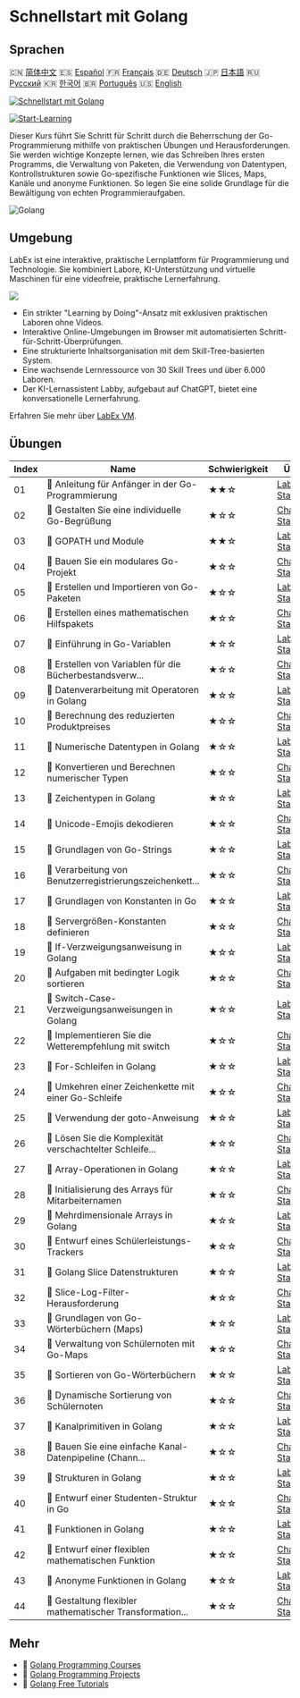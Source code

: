 # Schnellstart mit Golang

## Sprachen

🇨🇳 [简体中文](README_zh.md) 🇪🇸 [Español](README_es.md) 🇫🇷 [Français](README_fr.md) 🇩🇪 [Deutsch](README_de.md) 🇯🇵 [日本語](README_ja.md) 🇷🇺 [Русский](README_ru.md) 🇰🇷 [한국어](README_ko.md) 🇧🇷 [Português](README_pt.md) 🇺🇸 [English](README.md) 

[![Schnellstart mit Golang](https://cover-creator.labex.io/quick-start-with-go.png?lang=de)](https://labex.io/de/courses/quick-start-with-go)

[![Start-Learning](https://img.shields.io/badge/Start-Learning-whitesmoke?style=for-the-badge)](https://labex.io/de/courses/quick-start-with-go)

Dieser Kurs führt Sie Schritt für Schritt durch die Beherrschung der Go-Programmierung mithilfe von praktischen Übungen und Herausforderungen. Sie werden wichtige Konzepte lernen, wie das Schreiben Ihres ersten Programms, die Verwaltung von Paketen, die Verwendung von Datentypen, Kontrollstrukturen sowie Go-spezifische Funktionen wie Slices, Maps, Kanäle und anonyme Funktionen. So legen Sie eine solide Grundlage für die Bewältigung von echten Programmieraufgaben.

![Golang](https://img.shields.io/badge/Golang-whitesmoke?style=for-the-badge&logo=golang)


## Umgebung

LabEx ist eine interaktive, praktische Lernplattform für Programmierung und Technologie. Sie kombiniert Labore, KI-Unterstützung und virtuelle Maschinen für eine videofreie, praktische Lernerfahrung.

![](https://tutorial-screenshot.getvm.io/images/vm-1725247253.png)

- Ein strikter "Learning by Doing"-Ansatz mit exklusiven praktischen Laboren ohne Videos.
- Interaktive Online-Umgebungen im Browser mit automatisierten Schritt-für-Schritt-Überprüfungen.
- Eine strukturierte Inhaltsorganisation mit dem Skill-Tree-basierten System.
- Eine wachsende Lernressource von 30 Skill Trees und über 6.000 Laboren.
- Der KI-Lernassistent Labby, aufgebaut auf ChatGPT, bietet eine konversationelle Lernerfahrung.

Erfahren Sie mehr über [LabEx VM](https://support.labex.io/using-labex/virtual-machine).

## Übungen

|   Index | Name                                                     | Schwierigkeit   | Übung                                                                                                                          |
|---------|----------------------------------------------------------|-----------------|--------------------------------------------------------------------------------------------------------------------------------|
|      01 | 📖 Anleitung für Anfänger in der Go-Programmierung       | ★★☆             | <a target='_blank' href='https://labex.io/de/tutorials/go-beginner-s-guide-to-go-programming-149062'>Labor Starten</a>         |
|      02 | 🎯 Gestalten Sie eine individuelle Go-Begrüßung          | ★☆☆             | <a target='_blank' href='https://labex.io/de/tutorials/go-craft-a-personalized-go-greeting-435633'>Challenge Starten</a>       |
|      03 | 📖 GOPATH und Module                                     | ★★☆             | <a target='_blank' href='https://labex.io/de/tutorials/go-gopath-and-module-149063'>Labor Starten</a>                          |
|      04 | 🎯 Bauen Sie ein modulares Go-Projekt                    | ★☆☆             | <a target='_blank' href='https://labex.io/de/tutorials/go-build-a-modular-go-project-435640'>Challenge Starten</a>             |
|      05 | 📖 Erstellen und Importieren von Go-Paketen              | ★☆☆             | <a target='_blank' href='https://labex.io/de/tutorials/go-creating-and-importing-go-packages-149064'>Labor Starten</a>         |
|      06 | 🎯 Erstellen eines mathematischen Hilfspakets            | ★☆☆             | <a target='_blank' href='https://labex.io/de/tutorials/go-build-a-math-utility-package-435676'>Challenge Starten</a>           |
|      07 | 📖 Einführung in Go-Variablen                            | ★☆☆             | <a target='_blank' href='https://labex.io/de/tutorials/go-introduction-to-go-variables-149065'>Labor Starten</a>               |
|      08 | 🎯 Erstellen von Variablen für die Bücherbestandsverw... | ★☆☆             | <a target='_blank' href='https://labex.io/de/tutorials/go-craft-book-inventory-variables-435684'>Challenge Starten</a>         |
|      09 | 📖 Datenverarbeitung mit Operatoren in Golang            | ★☆☆             | <a target='_blank' href='https://labex.io/de/tutorials/go-data-processing-with-operators-in-golang-149066'>Labor Starten</a>   |
|      10 | 🎯 Berechnung des reduzierten Produktpreises             | ★☆☆             | <a target='_blank' href='https://labex.io/de/tutorials/calculate-product-discount-price-435694'>Challenge Starten</a>          |
|      11 | 📖 Numerische Datentypen in Golang                       | ★☆☆             | <a target='_blank' href='https://labex.io/de/tutorials/go-numerical-types-in-golang-149067'>Labor Starten</a>                  |
|      12 | 🎯 Konvertieren und Berechnen numerischer Typen          | ★☆☆             | <a target='_blank' href='https://labex.io/de/tutorials/convert-and-calculate-numeric-types-435824'>Challenge Starten</a>       |
|      13 | 📖 Zeichentypen in Golang                                | ★☆☆             | <a target='_blank' href='https://labex.io/de/tutorials/go-character-types-in-golang-149068'>Labor Starten</a>                  |
|      14 | 🎯 Unicode-Emojis dekodieren                             | ★☆☆             | <a target='_blank' href='https://labex.io/de/tutorials/go-decode-unicode-emojis-435852'>Challenge Starten</a>                  |
|      15 | 📖 Grundlagen von Go-Strings                             | ★☆☆             | <a target='_blank' href='https://labex.io/de/tutorials/go-go-string-fundamentals-149069'>Labor Starten</a>                     |
|      16 | 🎯 Verarbeitung von Benutzerregistrierungszeichenkett... | ★☆☆             | <a target='_blank' href='https://labex.io/de/tutorials/go-process-user-registration-strings-436083'>Challenge Starten</a>      |
|      17 | 📖 Grundlagen von Konstanten in Go                       | ★☆☆             | <a target='_blank' href='https://labex.io/de/tutorials/go-go-constants-fundamentals-149070'>Labor Starten</a>                  |
|      18 | 🎯 Servergrößen-Konstanten definieren                    | ★☆☆             | <a target='_blank' href='https://labex.io/de/tutorials/go-define-server-size-constants-436400'>Challenge Starten</a>           |
|      19 | 📖 If-Verzweigungsanweisung in Golang                    | ★☆☆             | <a target='_blank' href='https://labex.io/de/tutorials/go-if-branch-statement-in-golang-149071'>Labor Starten</a>              |
|      20 | 🎯 Aufgaben mit bedingter Logik sortieren                | ★☆☆             | <a target='_blank' href='https://labex.io/de/tutorials/go-sort-tasks-with-conditional-logic-436418'>Challenge Starten</a>      |
|      21 | 📖 Switch-Case-Verzweigungsanweisungen in Golang         | ★☆☆             | <a target='_blank' href='https://labex.io/de/tutorials/go-switch-case-branch-statements-in-golang-149072'>Labor Starten</a>    |
|      22 | 🎯 Implementieren Sie die Wetterempfehlung mit switch    | ★☆☆             | <a target='_blank' href='https://labex.io/de/tutorials/go-implement-weather-advice-switch-436449'>Challenge Starten</a>        |
|      23 | 📖 For-Schleifen in Golang                               | ★☆☆             | <a target='_blank' href='https://labex.io/de/tutorials/go-for-loops-in-golang-149073'>Labor Starten</a>                        |
|      24 | 🎯 Umkehren einer Zeichenkette mit einer Go-Schleife     | ★☆☆             | <a target='_blank' href='https://labex.io/de/tutorials/go-reverse-string-with-go-loop-436520'>Challenge Starten</a>            |
|      25 | 📖 Verwendung der goto-Anweisung                         | ★☆☆             | <a target='_blank' href='https://labex.io/de/tutorials/go-goto-statement-usage-149074'>Labor Starten</a>                       |
|      26 | 🎯 Lösen Sie die Komplexität verschachtelter Schleife... | ★☆☆             | <a target='_blank' href='https://labex.io/de/tutorials/go-solve-nested-loop-complexity-with-goto-436529'>Challenge Starten</a> |
|      27 | 📖 Array-Operationen in Golang                           | ★☆☆             | <a target='_blank' href='https://labex.io/de/tutorials/go-array-operations-in-golang-149075'>Labor Starten</a>                 |
|      28 | 🎯 Initialisierung des Arrays für Mitarbeiternamen       | ★☆☆             | <a target='_blank' href='https://labex.io/de/tutorials/go-initialize-employee-names-array-436643'>Challenge Starten</a>        |
|      29 | 📖 Mehrdimensionale Arrays in Golang                     | ★☆☆             | <a target='_blank' href='https://labex.io/de/tutorials/go-multidimensional-arrays-in-golang-149076'>Labor Starten</a>          |
|      30 | 🎯 Entwurf eines Schülerleistungs-Trackers               | ★☆☆             | <a target='_blank' href='https://labex.io/de/tutorials/go-design-a-student-grade-tracker-436649'>Challenge Starten</a>         |
|      31 | 📖 Golang Slice Datenstrukturen                          | ★☆☆             | <a target='_blank' href='https://labex.io/de/tutorials/go-golang-slice-data-structures-149077'>Labor Starten</a>               |
|      32 | 🎯 Slice-Log-Filter-Herausforderung                      | ★☆☆             | <a target='_blank' href='https://labex.io/de/tutorials/go-slice-log-filter-challenge-436686'>Challenge Starten</a>             |
|      33 | 📖 Grundlagen von Go-Wörterbüchern (Maps)                | ★☆☆             | <a target='_blank' href='https://labex.io/de/tutorials/go-go-dictionary-fundamentals-149080'>Labor Starten</a>                 |
|      34 | 🎯 Verwaltung von Schülernoten mit Go-Maps               | ★☆☆             | <a target='_blank' href='https://labex.io/de/tutorials/go-manage-student-grades-with-go-maps-436735'>Challenge Starten</a>     |
|      35 | 📖 Sortieren von Go-Wörterbüchern                        | ★☆☆             | <a target='_blank' href='https://labex.io/de/tutorials/go-sorting-go-dictionaries-149095'>Labor Starten</a>                    |
|      36 | 🎯 Dynamische Sortierung von Schülernoten                | ★☆☆             | <a target='_blank' href='https://labex.io/de/tutorials/go-sort-student-grades-dynamically-437203'>Challenge Starten</a>        |
|      37 | 📖 Kanalprimitiven in Golang                             | ★☆☆             | <a target='_blank' href='https://labex.io/de/tutorials/go-channel-primitives-in-golang-149096'>Labor Starten</a>               |
|      38 | 🎯 Bauen Sie eine einfache Kanal-Datenpipeline (Chann... | ★☆☆             | <a target='_blank' href='https://labex.io/de/tutorials/go-build-a-simple-channel-data-pipeline-437199'>Challenge Starten</a>   |
|      39 | 📖 Strukturen in Golang                                  | ★☆☆             | <a target='_blank' href='https://labex.io/de/tutorials/go-structures-in-golang-149097'>Labor Starten</a>                       |
|      40 | 🎯 Entwurf einer Studenten-Struktur in Go                | ★☆☆             | <a target='_blank' href='https://labex.io/de/tutorials/go-design-student-struct-in-go-437202'>Challenge Starten</a>            |
|      41 | 📖 Funktionen in Golang                                  | ★☆☆             | <a target='_blank' href='https://labex.io/de/tutorials/go-functions-in-golang-149098'>Labor Starten</a>                        |
|      42 | 🎯 Entwurf einer flexiblen mathematischen Funktion       | ★☆☆             | <a target='_blank' href='https://labex.io/de/tutorials/go-design-flexible-math-function-437200'>Challenge Starten</a>          |
|      43 | 📖 Anonyme Funktionen in Golang                          | ★☆☆             | <a target='_blank' href='https://labex.io/de/tutorials/go-anonymous-functions-in-golang-149099'>Labor Starten</a>              |
|      44 | 🎯 Gestaltung flexibler mathematischer Transformation... | ★☆☆             | <a target='_blank' href='https://labex.io/de/tutorials/go-design-flexible-math-transformations-437201'>Challenge Starten</a>   |

## Mehr

- 🔗 [Golang Programming Courses](https://github.com/labex-labs/awesome-programming-courses)
- 🔗 [Golang Programming Projects](https://github.com/labex-labs/awesome-programming-projects)
- 🔗 [Golang Free Tutorials](https://github.com/labex-labs/go-free-tutorials)

